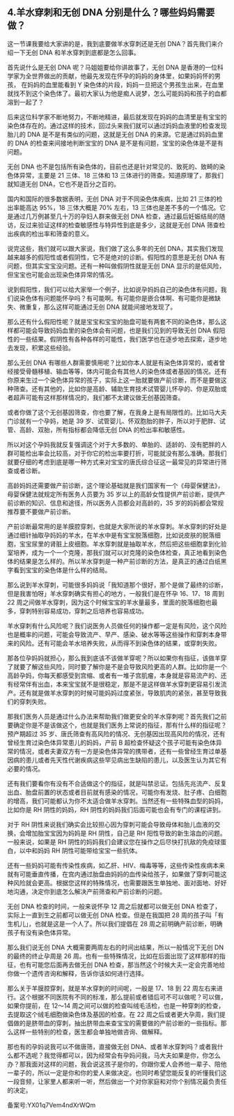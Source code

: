 ## 4.羊水穿刺和无创 DNA 分别是什么？哪些妈妈需要做？
这一节课我要给大家讲的是，我到底要做羊水穿刺还是无创 DNA？首先我们来介绍一下无创 DNA 和羊水穿刺到底都是怎么回事。


首先说什么是无创 DNA 呢？马姐姐要给你讲故事了，无创 DNA 是香港的一位科学家为全世界做出的贡献，他最先发现在怀孕的妈妈的身体里，如果妈妈怀的男孩， 在妈妈的血里能看到 Y 染色体的片段，妈妈一旦把这个男孩生出来，在血里就找不到这个染色体了。最初大家认为他是痴人说梦，怎么可能妈妈和孩子的血都溶到一起了？


后来这位科学家不断地努力，不断地精进，最后就发现在妈妈的血清里是有宝宝的染色体存在的。通过这样的技术，回过头来我们就可以通过妈妈血液里的检查发现胎儿的 DNA 是不是有类似的问题，这就是无创 DNA 的来源。它是通过妈妈血里的 DNA 的检查来间接地判断宝宝的 DNA 是不是有问题，宝宝的染色体是不是有问题。


无创 DNA 也不是包括所有染色体的，目前也还是针对常见的、致死的、致畸的染色体异常，主要是 21 三体、18 三体和 13 三体进行的筛查。知道原理了，那我们就知道无创 DNA，它也不是百分之百的。


国内和国际的很多数据表明，无创 DNA 对于不同染色体疾病，比如 21 三体的检出率能高达 95%，18 三体大概是 70% 左右，13 三体也是差不多的一个情况。它是通过几万例甚至几十万的孕妇人群来做无创 DNA 检查，通过最后妊娠结局的随访，反过来验证这样的检查敏感性与特异性到底是多少，这就是无创 DNA 筛查检出疾病的检出率和筛查的意义。


说完这些，我们就可以跟大家说，我们做了这么多年的无创 DNA，其实我们发现越来越多的假阳性或者假阴性，它不是绝对的诊断。假阳性的意思是无创 DNA 有问题，但其实宝宝没问题。还有一种叫做假阴性就是无创 DNA 显示的是低风险，但宝宝也可能会出现染色体异常的情况。


说到假阳性，我们可以给大家举一个例子，比如说孕妈妈自己的染色体有问题，我们说染色体有问题能怀孕吗？有可能啊。有可能你是嵌合体啊、有可能你是微缺失、微重复，那么这样可能通过无创 DNA 就能间接地发现了。


那么还有什么假阳性呢？就是宝宝和宝宝的胎盘可能有两套不同的染色体，那么这样都可能会导致妈妈血里的染色体会有问题，也是我们见到的导致无创 DNA 假阳性的一些结果。假阴性有各种各样的可能性，我们医学也在逐步地去探索，逐步地去发现，积累这些经验。


那么无创 DNA 有哪些人群需要慎用呢？比如你本人就是有染色体异常的，或者曾经接受骨髓移植、输血等等，体内可能会有其他人的染色体或者基因的情况。还有你原来生过一个染色体异常的孩子，实际上这一胎就要做产前诊断，而不是要做这种筛查。还有其他的，比如你是高龄、辅助生育技术试管婴儿怀孕的、你是双胎或者超声可能有这样那样情况的，我们都不太建议做无创基因筛查。


或者你做了这个无创基因筛查，你也要了解，在我身上是有局限性的。比如马大夫门诊就有一个孕妈，她是 39 岁、试管婴儿、怀双胞胎的胖子，所以对于肥胖、试管、高龄、双胎，所有指标都会降低无创 DNA 的检出率和敏感性。


所以对这个孕妈我就反复强调这个对于大多数的、单胎的、适龄的、没有肥胖的人群可能检出率会比较高，对于你它的检出率要打折，可能就没有那么准确。那我们就要仔细的考虑到底是哪一种方式来对宝宝的唐氏综合征这一最常见的异常进行筛查或者诊断。


高龄妈妈还需要做产前诊断，这个理论基础就是我们国家有一个《母婴保健法》，母婴保健法就规定所有医务人员要为 35 岁以上的高龄女性提供产前诊断，提供产前诊断的知识、信息和途径，所以医务人员都会对高龄的，35 岁的妈妈都会常规推荐要不要做产前诊断。


产前诊断最常用的是羊膜腔穿刺，也就是大家所说的羊水穿刺。羊水穿刺的好处是通过细针抽取孕妈妈的羊水，在羊水中是有宝宝脱落细胞，比如说皮肤的脱落细胞，宝宝尿里的肾脏上皮细胞。羊水穿刺就是抽取羊水，然后把这些细胞拿到化验室培养，成为一个一个克隆，那我们就可以对克隆的染色体检查，真正地看到染色体的结果是怎么样的。所以羊水穿刺是一种产前诊断的方法，是真正的通过白纸黑字看到宝宝的染色体是什么样的结局。


那么说到羊水穿刺，可能很多妈妈说「我知道那个很好，那个是做了最终的诊断，但是我害怕呀」羊水穿刺确实有担心的地方，一般我们是在怀孕 16、17、18 周到 22 周之间做羊水穿刺，因为这个时候宝宝的羊水量最多，里面的脱落细胞也最多，穿刺特别容易成功，穿刺之后培养也容易成功。


羊水穿刺有什么风险呢？我们说医务人员做任何的操作都一定是有风险，这个风险也是概率的问题，可能会导致流产、早产、感染、破水等等这些操作和穿刺本身带来的风险。还有可能会羊水培养失败，从而得不到染色体的结果，或穿刺失败。


那各位孕妈妈就担心，那么我到底该不该做羊穿呢？所以如果你有指征，该做羊穿了就要了解这些风险，同时要了解你是不是会导致风险更高的人群。比如你是一个高龄孕妈，你每天都感受到宫缩、或者有一堆子宫肌瘤，本身就是容易流产的、还有经常伴有出血，本来宝宝就不是很稳定，那是不是这样做羊水穿刺更容易引发流产。还有就是做羊水穿刺的时候可能妈妈过度紧张，导致肌肉的紧张，甚至导致我们的穿刺失败。


那我们医务人员是通过什么办法来帮助我们做更安全的羊水穿刺呢？首先我们之前要确定你是不是该做这个，也就是我们医务上常说的指征，那有什么样的指征呢？预产期超过 35 岁、唐氏筛查有高风险的情况、无创基因出现高风险的情况，还有曾经生育过染色体异常患儿的妈妈，产前 B 超检查怀疑这个孩子可能有染色体异常的情况，或者夫妻双方有一方是染色体异常的携带者，还有一些曾经生育过单基因病的患儿或者先天性代谢疾病这些罕见病出生缺陷的患儿，以及医生认为其它有必要的情况。


还有我们要看你有没有不合适做这个的指征，就是叫禁忌证。包括先兆流产、反复出血、胎盘前置的状态或者目前就有感染的情况，可能你有发烧、肚子疼、白细胞的增高，我们可能都认为你不太适合做羊水穿刺。当然还有一些特殊血型的妈妈，比如你是 RH 阴性的妈妈，RH 阴性的妈妈我们后面可能也会有专门的课程讲到。


对于 RH 阴性来说我们确实会比较担心因为穿刺可能会导致母体和胎儿血液的交换，会增加胎宝宝因为妈妈是 RH 阴性，自己是 RH 阳性导致的新生溶血的问题。一般来说，如果是 RH 阴性的妈妈我们会建议您在操作之后尽快打抗敌的免疫球蛋白，以中和妈妈 RH 阴性可能带给宝宝一些抗体。


还有一些妈妈可能有传染性疾病，如乙肝、HIV、梅毒等等，这些传染性疾病本来就有可能垂直传播，在宫内通过胎盘由妈妈的血传染给孩子，如果做了穿刺可能这种风险就会更高。根据您这样的特殊情况，也需要跟医生单独地、面对面地、好好地沟通，决定你到底怎么解决产前筛查和产前诊断的问题。


无创 DNA 检查的时间，一般来说怀孕 12 周之后就都可以做无创 DNA 检查了，实际上一直到生之前都可以做无创 DNA 检查。但是在我国把 28 周的孩子叫「有生机儿」，也就是这是一个人了。所以我们提倡在 28 周之前明确产前诊断，明确孩子有没有染色体异常。


那么我们说无创 DNA 大概需要两周左右的时间出结果，所以一般情况下无创 DN 的最终的终止孕周是 26 周。也有一些特殊情况，比如在后面出现了这样那样的指征，也有可能您后面再去做无创 DNA 检查，那当然这个时候大夫一定会完善地给你做一个遗传咨询和解释，告诉你该如何进行选择。


那么关于羊膜腔穿刺，就是羊水穿刺的时间呢，一般是 17、18 到 22 周左右来进行。这个根据不同医院有不同的标准，那么提前或者错后可不可以做呢？可以做，如果你提前，在 12～14 周之间可以做的检查叫绒毛活检，也是一种穿刺的检查，去提取这个绒毛细胞做染色体及基因的检查。在 22 周之后或者更大孕周，我们提倡做的是脐带血的穿刺，抽出脐带血来查宝宝的需要做的产前诊断的一些指标。那么这样一些特别的检查，医生都会单独地做咨询、做解释。


那也有的孕妈说我可以不做唐筛，直接做无创 DNA、或者羊水穿刺吗？或者我什么都不选呢？我觉得都可以，因为经常会有孕妈问我，马大夫如果是你，你怎么办？那我面对这样的问题，我会说这孩子是你的，你跟你爱人会养他一辈子、陪他一辈子的，所以一定是你和你的爱人来做决定。也同时希望您能反复的听懂我们这一段音频，让家里人都来听一听，然后做出一个对你家庭和对你个别情况最负责任的决定。


备案号:YX01q7Vem4ndXrWQm

